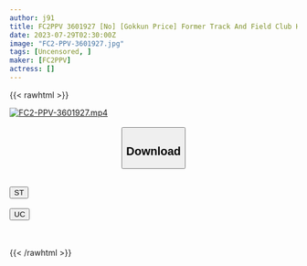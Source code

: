 ```yaml
---
author: j91
title: FC2PPV 3601927 [No] [Gokkun Price] Former Track And Field Club Hurdler’s Tight Body! Abdominal Muscles (External Oblique Muscles) Are Realllllmino! Gonzo With A Slender And Bristle Beauty! Sensitive Nipples And Chestnuts Are Erogenous Zones ♡ Drinking Sperm In The Bath And Raw In Bed ♡
date: 2023-07-29T02:30:00Z
image: "FC2-PPV-3601927.jpg"
tags: [Uncensored, ]
maker: [FC2PPV]
actress: []
---
```



{{< rawhtml >}}

<div class="video" data-videoid="9692D8wLlqUawBm">
    <a href="javascript:;">
        <img src="https://my.j91.asia/posts/FC2-PPV-3601927/FC2-PPV-3601927.jpg" width="WIDTH" height="HEIGHT" alt="FC2-PPV-3601927.mp4" loading="lazy">
    </a>
</div>

<script type="text/javascript" src="https://j91.asia/asset/on-demand-st.js"></script>

<br>
  <link rel="stylesheet" href="https://j91.asia/asset/bs5.css">
  
  <center>
  <button class="btn btn-primary" type="button" data-bs-toggle="collapse" data-bs-target=".multi-collapse" aria-expanded="false" aria-controls="multiCollapseExample1 multiCollapseExample2"><h2>Download</h2></button></center>
</p>
<div class="row">
  <div class="col">
    <div class="collapse multi-collapse" id="multiCollapseExample1">
      <div class="card card-body">
	      	      <br>
<div class="buttons">  
<a href="https://streamtape.to/v/9692D8wLlqUawBm"><button class="btn-hover color-3"><i class="fa fa-download"></i> ST</button></a></div>
    </div>
  </div>
</div>
  <div class="col">
    <div class="collapse multi-collapse" id="multiCollapseExample2">
      <div class="card card-body">
	      <br>
<div class="buttons">
    <a href="https://userscloud.com/ay6qi0sdj16m"><button class="btn-hover color-9"><i class="fa fa-download"></i> UC</button></a></div>
<br><br>
      </div>
    </div>
  </div>
</div>

{{< /rawhtml >}}
